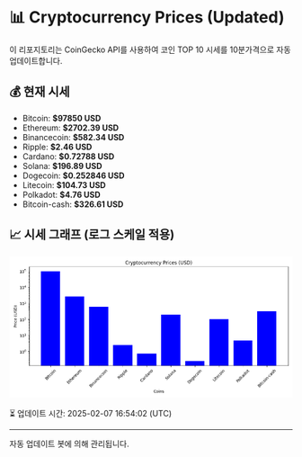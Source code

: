
# 📊 Cryptocurrency Prices (Updated)

이 리포지토리는 CoinGecko API를 사용하여 코인 TOP 10 시세를 10분가격으로 자동 업데이트합니다.

## 💰 현재 시세
- Bitcoin: **$97850 USD**
- Ethereum: **$2702.39 USD**
- Binancecoin: **$582.34 USD**
- Ripple: **$2.46 USD**
- Cardano: **$0.72788 USD**
- Solana: **$196.89 USD**
- Dogecoin: **$0.252846 USD**
- Litecoin: **$104.73 USD**
- Polkadot: **$4.76 USD**
- Bitcoin-cash: **$326.61 USD**

## 📈 시세 그래프 (로그 스케일 적용)
![Crypto Prices](crypto_prices.png)

⏳ 업데이트 시간: 2025-02-07 16:54:02 (UTC)

---
자동 업데이트 봇에 의해 관리됩니다.
